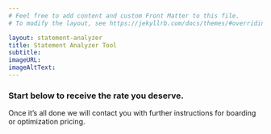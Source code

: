 ```yaml
---
# Feel free to add content and custom Front Matter to this file.
# To modify the layout, see https://jekyllrb.com/docs/themes/#overriding-theme-defaults

layout: statement-analyzer
title: Statement Analyzer Tool
subtitle: 
imageURL: 
imageAltText: 
---
```


### Start below to receive the rate you deserve.

Once it’s all done we will contact you with further instructions for boarding or optimization pricing.  